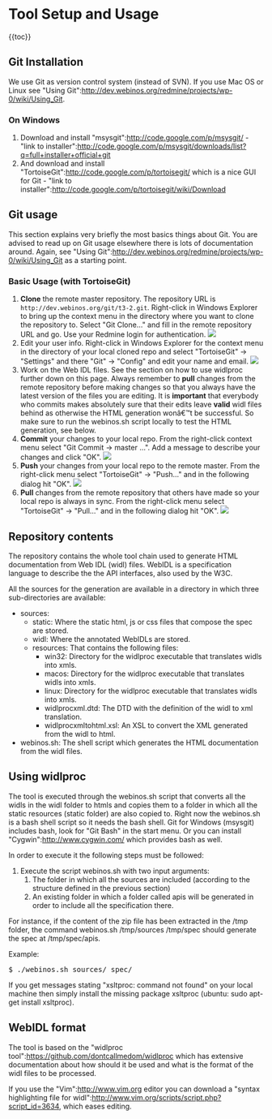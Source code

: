 Tool Setup and Usage
====================

{{toc}}

Git Installation
----------------

We use Git as version control system (instead of SVN). If you use Mac OS or Linux see "Using Git":http://dev.webinos.org/redmine/projects/wp-0/wiki/Using_Git.

### On Windows

1. Download and install "msysgit":http://code.google.com/p/msysgit/ - "link to installer":http://code.google.com/p/msysgit/downloads/list?q=full+installer+official+git
2. And download and install "TortoiseGit":http://code.google.com/p/tortoisegit/ which is a nice GUI for Git - "link to installer":http://code.google.com/p/tortoisegit/wiki/Download

Git usage
---------

This section explains very briefly the most basics things about Git. You are advised to read up on Git usage elsewhere there is lots of documentation around. Again, see "Using Git":http://dev.webinos.org/redmine/projects/wp-0/wiki/Using_Git as a starting point.

### Basic Usage (with TortoiseGit)

1.  **Clone** the remote master repository. The repository URL is `http://dev.webinos.org/git/t3-2.git`.
    Right-click in Windows Explorer to bring up the context menu in the directory where you want to clone the repository to. Select "Git Clone…" and fill in the remote repository URL and go. Use your Redmine login for authentication.
    ![](git-clone.jpg)
2.  Edit your user info. Right-click in Windows Explorer for the context menu in the directory of your local cloned repo and select "TortoiseGit" -> "Settings" and there "Git" -> "Config" and edit your name and email.
    ![](git-config.jpg)
3.  Work on the Web IDL files. See the section on how to use widlproc further down on this page. Always remember to **pull** changes from the remote repository before making changes so that you always have the latest version of the files you are editing. It is **important** that everybody who commits makes absolutely sure that their edits leave **valid** widl files behind as otherwise the HTML generation wonâ€™t be successful. So make sure to run the webinos.sh script locally to test the HTML generation, see below.
4.  **Commit** your changes to your local repo. From the right-click context menu select "Git Commit -> master …". Add a message to describe your changes and click "OK".
    ![](git-commit.jpg)
5.  **Push** your changes from your local repo to the remote master. From the right-click menu select "TortoiseGit" -> "Push…" and in the following dialog hit "OK".
    ![](git-push.jpg)
6.  **Pull** changes from the remote repository that others have made so your local repo is always in sync. From the right-click menu select "TortoiseGit" -> "Pull…" and in the following dialog hit "OK".
    ![](git-pull.jpg)

Repository contents
-------------------

The repository contains the whole tool chain used to generate HTML documentation from Web IDL (widl) files. WebIDL is a specification language to describe the the API interfaces, also used by the W3C.

All the sources for the generation are available in a directory in which three sub-directories are available:

-   sources:
    -   static: Where the static html, js or css files that compose the spec are stored.
    -   widl: Where the annotated WebIDLs are stored.
    -   resources: That contains the following files:
        -   win32: Directory for the widlproc executable that translates widls into xmls.
        -   macos: Directory for the widlproc executable that translates widls into xmls.
        -   linux: Directory for the widlproc executable that translates widls into xmls.
        -   widlprocxml.dtd: The DTD with the definition of the widl to xml translation.
        -   widlprocxmltohtml.xsl: An XSL to convert the XML generated from the widl to html.
-   webinos.sh: The shell script which generates the HTML documentation from the widl files.

Using widlproc
--------------

The tool is executed through the webinos.sh script that converts all the widls in the widl folder to htmls and copies them to a folder in which all the static resources (static folder) are also copied to. Right now the webinos.sh is a bash shell script so it needs the bash shell. Git for Windows (msysgit) includes bash, look for "Git Bash" in the start menu. Or you can install "Cygwin":http://www.cygwin.com/ which provides bash as well.

In order to execute it the following steps must be followed:

1.  Execute the script webinos.sh with two input arguments:
    1.  The folder in which all the sources are included (according to the structure defined in the previous section)
    2.  An existing folder in which a folder called apis will be generated in order to include all the specification there.

For instance, if the content of the zip file has been extracted in the /tmp folder, the command webinos.sh /tmp/sources /tmp/spec should generate the spec at /tmp/spec/apis.

Example:
<pre>
$ ./webinos.sh sources/ spec/
</pre>

If you get messages stating "xsltproc: command not found" on your local machine then simply install the missing package xsltproc (ubuntu: sudo apt-get install xsltproc).

WebIDL format
-------------

The tool is based on the "widlproc tool":https://github.com/dontcallmedom/widlproc which has extensive documentation about how should it be used and what is the format of the widl files to be processed.

If you use the "Vim":http://www.vim.org editor you can download a "syntax highlighting file for widl":http://www.vim.org/scripts/script.php?script_id=3634, which eases editing.

